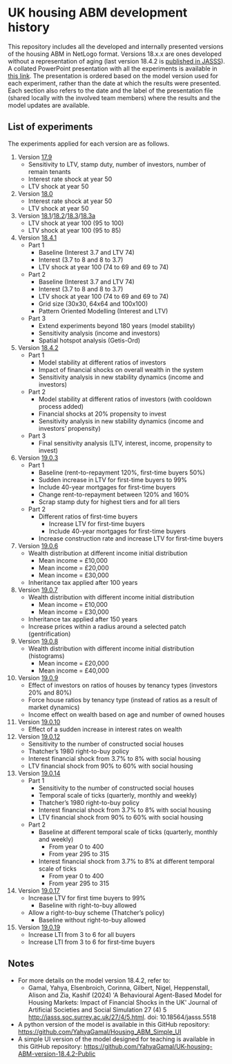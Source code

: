 # UK housing ABM development history
This repository includes all the developed and internally presented versions of the housing ABM in NetLogo format. Versions 18.x.x are ones developed without a representation of aging (last version 18.4.2 is [published in JASSS](http://jasss.soc.surrey.ac.uk/27/4/5.html)).
A collated PowerPoint presentation with all the experiments is available in [this link](https://gla-my.sharepoint.com/:p:/g/personal/yahya_gamalaldin_glasgow_ac_uk/ES__WoB4xOBBrj-_c5VKFwEBWjYhBKQ4FFo9mF99Tm5jDQ?e=Lm7Amz). The presentation is ordered based on the model version used for each experiment, rather than the date at which the results were presented. Each section also refers to the date and the label of the presentation file (shared locally with the involved team members) where the results and the model updates are available.

## List of experiments
The experiments applied for each version are as follows.
1. Version [17.9](https://github.com/YahyaGamal/UK_Housing_ABM_History/blob/main/NetLogo/Housing_Market_Model_17.9.nlogo)
    - Sensitivity to LTV, stamp duty, number of investors, number of remain tenants
    - Interest rate shock at year 50
    - LTV shock at year 50
2. Version [18.0](https://github.com/YahyaGamal/UK_Housing_ABM_History/blob/main/NetLogo/Housing_Market_Model_18.0.nlogo)
    - Interest rate shock at year 50
    - LTV shock at year 50
3. Version [18.1](https://github.com/YahyaGamal/UK_Housing_ABM_History/blob/main/NetLogo/Housing_Market_Model_18.1.nlogo)/[18.2](https://github.com/YahyaGamal/UK_Housing_ABM_History/blob/main/NetLogo/Housing_Market_Model_18.2.nlogo)/[18.3](https://github.com/YahyaGamal/UK_Housing_ABM_History/blob/main/NetLogo/Housing_Market_Model_18.3.nlogo)/[18.3a](https://github.com/YahyaGamal/UK_Housing_ABM_History/blob/main/NetLogo/Housing_Market_Model_18.3a.nlogo)
    - LTV shock at year 100 (95 to 100)
    - LTV shock at year 100 (95 to 85)
4. Version [18.4.1](https://github.com/YahyaGamal/UK_Housing_ABM_History/blob/main/NetLogo/Housing_Market_Model_18.4.1.nlogo)
    - Part 1
        - Baseline (Interest 3.7 and LTV 74)
        - Interest (3.7 to 8 and 8 to 3.7)
        - LTV shock at year 100 (74 to 69 and 69 to 74)
    - Part 2
        - Baseline (Interest 3.7 and LTV 74)
        - Interest (3.7 to 8 and 8 to 3.7)
        - LTV shock at year 100 (74 to 69 and 69 to 74)
        - Grid size (30x30, 64x64 and 100x100)
        - Pattern Oriented Modelling (Interest and LTV)
    - Part 3
        - Extend experiments beyond 180 years (model stability)
        - Sensitivity analysis (income and investors)
        - Spatial hotspot analysis (Getis-Ord)
5. Version [18.4.2](https://github.com/YahyaGamal/UK_Housing_ABM_History/blob/main/NetLogo/Housing_Market_Model_18.4.2.nlogo)
    - Part 1
        - Model stability at different ratios of investors
        - Impact of financial shocks on overall wealth in the system
        - Sensitivity analysis in new stability dynamics (income and investors)
    - Part 2
        - Model stability at different ratios of investors (with cooldown process added)
        - Financial shocks at 20% propensity to invest
        - Sensitivity analysis in new stability dynamics (income and investors’ propensity)
    - Part 3
        - Final sensitivity analysis (LTV, interest, income, propensity to invest)
6. Version [19.0.3](https://github.com/YahyaGamal/UK_Housing_ABM_History/blob/main/NetLogo/Housing_Market_Model_19.0.3.nlogo)
    - Part 1
        - Baseline (rent-to-repayment 120%, first-time buyers 50%)
        - Sudden increase in LTV for first-time buyers to 99%
        - Include 40-year mortgages for first-time buyers
        - Change rent-to-repayment between 120% and 160%
        - Scrap stamp duty for highest tiers and for all tiers
    - Part 2
        - Different ratios of first-time buyers
            - Increase LTV for first-time buyers
            - Include 40-year mortgages for first-time buyers 
        - Increase construction rate and increase LTV for first-time buyers
7. Version [19.0.6](https://github.com/YahyaGamal/UK_Housing_ABM_History/blob/main/NetLogo/Housing_Market_Model_19.0.6.nlogo)
    - Wealth distribution at different income initial distribution
        - Mean income = £10,000
        - Mean income = £20,000
        - Mean income = £30,000
    - Inheritance tax applied after 100 years
8. Version [19.0.7](https://github.com/YahyaGamal/UK_Housing_ABM_History/blob/main/NetLogo/Housing_Market_Model_19.0.7.nlogo)
    - Wealth distribution with different income initial distribution
        - Mean income = £10,000
        - Mean income = £30,000
    - Inheritance tax applied after 150 years
    - Increase prices within a radius around a selected patch (gentrification)
9. Version [19.0.8](https://github.com/YahyaGamal/UK_Housing_ABM_History/blob/main/NetLogo/Housing_Market_Model_19.0.8.nlogo)
    - Wealth distribution with different income initial distribution (histograms)
        - Mean income = £20,000
        - Mean income = £40,000
10. Version [19.0.9](https://github.com/YahyaGamal/UK_Housing_ABM_History/blob/main/NetLogo/Housing_Market_Model_19.0.9.nlogo)
    - Effect of investors on ratios of houses by tenancy types (investors 20% and 80%)
    - Force house ratios by tenancy type (instead of ratios as a result of market dynamics)
    - Income effect on wealth based on age and number of owned houses
11. Version [19.0.10](https://github.com/YahyaGamal/UK_Housing_ABM_History/blob/main/NetLogo/Housing_Market_Model_19.0.10.nlogo)
    - Effect of a sudden increase in interest rates on wealth
12. Version [19.0.12](https://github.com/YahyaGamal/UK_Housing_ABM_History/blob/main/NetLogo/Housing_Market_Model_19.0.12.nlogo)
    - Sensitivity to the number of constructed social houses
    - Thatcher’s 1980 right-to-buy policy
    - Interest financial shock from 3.7% to 8% with social housing
    - LTV financial shock from 90% to 60% with social housing
13. Version [19.0.14](https://github.com/YahyaGamal/UK_Housing_ABM_History/blob/main/NetLogo/Housing_Market_Model_19.0.14.nlogo)
    - Part 1
        - Sensitivity to the number of constructed social houses
        - Temporal scale of ticks (quarterly, monthly and weekly)
        - Thatcher’s 1980 right-to-buy policy
        - Interest financial shock from 3.7% to 8% with social housing
        - LTV financial shock from 90% to 60% with social housing
    - Part 2
        - Baseline at different temporal scale of ticks (quarterly, monthly and weekly)
            - From year 0 to 400
            - From year 295 to 315 
        - Interest financial shock from 3.7% to 8% at different temporal scale of ticks
            - From year 0 to 400
            - From year 295 to 315
14. Version [19.0.17](https://github.com/YahyaGamal/UK_Housing_ABM_History/blob/main/NetLogo/Housing_Market_Model_19.0.17.nlogo)
    - Increase LTV for first time buyers to 99%
        - Baseline with right-to-buy allowed
    - Allow a right-to-buy scheme (Thatcher’s policy)
        - Baseline without right-to-buy allowed
15. Version [19.0.19](https://github.com/YahyaGamal/UK_Housing_ABM_History/blob/main/NetLogo/Housing_Market_Model_19.0.19.nlogo)
    - Increase LTI from 3 to 6 for all buyers
    - Increase LTI from 3 to 6 for first-time buyers  

## Notes

- For more details on the model version 18.4.2, refer to: 
    - Gamal, Yahya, Elsenbroich, Corinna, Gilbert, Nigel, Heppenstall, Alison and Zia, Kashif (2024) 'A Behavioural Agent-Based Model for Housing Markets: Impact of Financial Shocks in the UK' Journal of Artificial Societies and Social Simulation 27 (4) 5 <http://jasss.soc.surrey.ac.uk/27/4/5.html>. doi: 10.18564/jasss.5518
- A python version of the model is available in this GitHub repository: <https://github.com/YahyaGamal/Housing_ABM_Simple_UI>
- A simple UI version of the model designed for teaching is available in this GitHub repository: <https://github.com/YahyaGamal/UK-housing-ABM-version-18.4.2-Public>
    
    
        
        
    
    
    
    
    
        

        
        
    
        
        
        

        
        
    
    
